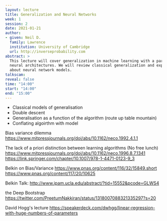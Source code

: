 ```yaml
---
layout: lecture
title: Generalization and Neural Networks
week: 1
session: 2
date: 2021-01-21
author:
- given: Neil D.
  family: Lawrence
  institution: University of Cambridge
  url: http://inverseprobability.com
abstract: >
  This lecture will cover generalization in machine learning with a particular focus on
  neural architectures. We will review classical generalization and explore what's different
  about neural network models.
talkscam:
reveal: false
time: "14:00"
start: "14:00"
end: "15:00"
---
```


* Classical models of generalisation
* Double descent
* Generalisation as a function of the algorithm (route up table mountain)
* Conflating algoirthm with model



Bias variance dilemma
<https://www.mitpressjournals.org/doi/abs/10.1162/neco.1992.4.1.1>

The lack of a priori distinction between learning algorithms (No free lunch)
<https://www.mitpressjournals.org/doi/abs/10.1162/neco.1996.8.7.1341>
<https://link.springer.com/chapter/10.1007/978-1-4471-0123-9_3>

Belkin on Bias/Variance
<https://www.pnas.org/content/116/32/15849.short>
<https://www.pnas.org/content/117/20/10625>

Belkin Talk: <http://www.ipam.ucla.edu/abstract/?tid=15552&pcode=GLWS4>


the Deep Bootstrap
https://twitter.com/PreetumNakkiran/status/1318007088321335297?s=20


David Hogg's lecture
https://speakerdeck.com/dwhgg/linear-regression-with-huge-numbers-of-parameters
